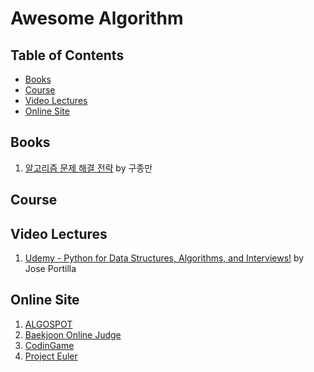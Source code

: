 # Awesome Algorithm


## Table of Contents

- [Books](#books)
- [Course](#course)
- [Video Lectures](#video-lectures)
- [Online Site](#online-site)

## Books

1. [알고리즘 문제 해결 전략](http://www.aladin.co.kr/shop/wproduct.aspx?ItemId=21089176) by 구종만

## Course

## Video Lectures

1. [Udemy - Python for Data Structures, Algorithms, and Interviews!](https://www.udemy.com/python-for-data-structures-algorithms-and-interviews/learn/v4/overview)
by Jose Portilla

## Online Site

1. [ALGOSPOT](https://www.algospot.com/)
2. [Baekjoon Online Judge](https://www.acmicpc.net/)
3. [CodinGame](https://www.codingame.com/start)
4. [Project Euler](http://euler.synap.co.kr/)

